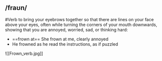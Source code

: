 ## /fraʊn/
#Verb
to bring your eyebrows together so that there are lines on your face above your eyes, often while turning the corners of your mouth downwards, showing that you are annoyed, worried, sad, or thinking hard:

- ==frown at==
She frown at me, clearly annoyed
- He frowned as he read the instructions, as if puzzled

![[Frown_verb.jpg]]